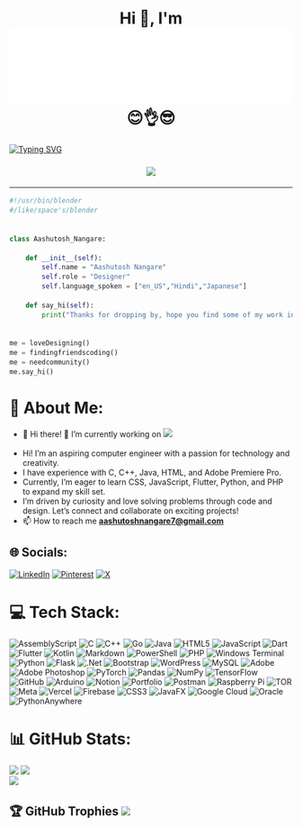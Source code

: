 <h1 align="center">Hi 👋, I'm <img src="https://github.com/Aashutosh432/Aashutosh432/blob/main/Aashutoash-designer-readmebox-1.svg" alt="Aashuto
                               sh Nangare" /> 😊👌😎</h1>

[![Typing SVG](https://readme-typing-svg.demolab.com?font=Fira+Code&weight=600&pause=1000&random=false&width=600&lines=I+am+Designer+and+i+love+to+editing+%26+Animation)](https://git.io/typing-svg)


<h3 align="center">
  
[![](https://visitcount.itsvg.in/api?id=Aashutosh432&icon=0&color=0)](https://visitcount.itsvg.in)

</h3><hr>

```python
#!/usr/bin/blender
#/like/space's/blender


class Aashutosh_Nangare:

    def __init__(self):
        self.name = "Aashutosh Nangare"
        self.role = "Designer"
        self.language_spoken = ["en_US","Hindi","Japanese"]

    def say_hi(self):
        print("Thanks for dropping by, hope you find some of my work interesting.")


me = loveDesigning()
me = findingfriendscoding()
me = needcommunity()
me.say_hi()
```

# 💫 About Me:
- 👋 Hi there! 🔭 I’m currently working on **<img src="https://img.shields.io/badge/Android_Development-Flutter-blue">**<br><br>
- Hi! I’m an aspiring computer engineer with a passion for technology and creativity.
- I have experience with C, C++, Java, HTML, and Adobe Premiere Pro. 
- Currently, I’m eager to learn CSS, JavaScript, Flutter, Python, and PHP to expand my skill set.  
- I’m driven by curiosity and love solving problems through code and design. Let’s connect and collaborate on exciting projects!
- 📫 How to reach me **aashutoshnangare7@gmail.com**


## 🌐 Socials:
[![LinkedIn](https://img.shields.io/badge/LinkedIn-%230077B5.svg?logo=linkedin&logoColor=white)](https://www.linkedin.com/in/aashutosh-nangare-534221259) [![Pinterest](https://img.shields.io/badge/Pinterest-%23E60023.svg?logo=Pinterest&logoColor=white)](https://pinterest.com/aashutoashnangare7) 
 [![X](https://img.shields.io/badge/X-black.svg?logo=X&logoColor=white)](https://x.com/@Ash_sensei1) 

# 💻 Tech Stack:
![AssemblyScript](https://img.shields.io/badge/assembly%20script-%23000000.svg?style=for-the-badge&logo=assemblyscript&logoColor=white) 
![C](https://img.shields.io/badge/c-%2300599C.svg?style=for-the-badge&logo=c&logoColor=white) 
![C++](https://img.shields.io/badge/c++-%2300599C.svg?style=for-the-badge&logo=c%2B%2B&logoColor=white) 
![Go](https://img.shields.io/badge/go-%2300ADD8.svg?style=for-the-badge&logo=go&logoColor=white) 
![Java](https://img.shields.io/badge/java-%23ED8B00.svg?style=for-the-badge&logo=openjdk&logoColor=white) 
![HTML5](https://img.shields.io/badge/html5-%23E34F26.svg?style=for-the-badge&logo=html5&logoColor=white) 
![JavaScript](https://img.shields.io/badge/javascript-%23323330.svg?style=for-the-badge&logo=javascript&logoColor=%23F7DF1E) 
![Dart](https://img.shields.io/badge/dart-%230175C2.svg?style=for-the-badge&logo=dart&logoColor=white)
![Flutter](https://img.shields.io/badge/Flutter-%2302569B.svg?style=for-the-badge&logo=Flutter&logoColor=white)
![Kotlin](https://img.shields.io/badge/kotlin-%237F52FF.svg?style=for-the-badge&logo=kotlin&logoColor=white) 
![Markdown](https://img.shields.io/badge/markdown-%23000000.svg?style=for-the-badge&logo=markdown&logoColor=white) 
![PowerShell](https://img.shields.io/badge/PowerShell-%235391FE.svg?style=for-the-badge&logo=powershell&logoColor=white) 
![PHP](https://img.shields.io/badge/php-%23777BB4.svg?style=for-the-badge&logo=php&logoColor=white) 
![Windows Terminal](https://img.shields.io/badge/Windows%20Terminal-%234D4D4D.svg?style=for-the-badge&logo=windows-terminal&logoColor=white)
![Python](https://img.shields.io/badge/python-3670A0?style=for-the-badge&logo=python&logoColor=ffdd54) 
![Flask](https://img.shields.io/badge/flask-%23000.svg?style=for-the-badge&logo=flask&logoColor=white) 
![.Net](https://img.shields.io/badge/.NET-5C2D91?style=for-the-badge&logo=.net&logoColor=white) 
![Bootstrap](https://img.shields.io/badge/bootstrap-%238511FA.svg?style=for-the-badge&logo=bootstrap&logoColor=white) 
![WordPress](https://img.shields.io/badge/WordPress-%23117AC9.svg?style=for-the-badge&logo=WordPress&logoColor=white) 
![MySQL](https://img.shields.io/badge/mysql-4479A1.svg?style=for-the-badge&logo=mysql&logoColor=white) 
![Adobe](https://img.shields.io/badge/adobe-%23FF0000.svg?style=for-the-badge&logo=adobe&logoColor=white) 
![Adobe Photoshop](https://img.shields.io/badge/adobe%20photoshop-%2331A8FF.svg?style=for-the-badge&logo=adobe%20photoshop&logoColor=white) 
![PyTorch](https://img.shields.io/badge/PyTorch-%23EE4C2C.svg?style=for-the-badge&logo=PyTorch&logoColor=white) 
![Pandas](https://img.shields.io/badge/pandas-%23150458.svg?style=for-the-badge&logo=pandas&logoColor=white) 
![NumPy](https://img.shields.io/badge/numpy-%23013243.svg?style=for-the-badge&logo=numpy&logoColor=white) 
![TensorFlow](https://img.shields.io/badge/TensorFlow-%23FF6F00.svg?style=for-the-badge&logo=TensorFlow&logoColor=white) 
![GitHub](https://img.shields.io/badge/github-%23121011.svg?style=for-the-badge&logo=github&logoColor=white) 
![Arduino](https://img.shields.io/badge/-Arduino-00979D?style=for-the-badge&logo=Arduino&logoColor=white) 
![Notion](https://img.shields.io/badge/Notion-%23000000.svg?style=for-the-badge&logo=notion&logoColor=white) 
![Portfolio](https://img.shields.io/badge/Portfolio-%23000000.svg?style=for-the-badge&logo=firefox&logoColor=#FF7139) 
![Postman](https://img.shields.io/badge/Postman-FF6C37?style=for-the-badge&logo=postman&logoColor=white) 
![Raspberry Pi](https://img.shields.io/badge/-RaspberryPi-C51A4A?style=for-the-badge&logo=Raspberry-Pi) 
![TOR](https://img.shields.io/badge/tor-%237E4798.svg?style=for-the-badge&logo=tor-project&logoColor=white) 
![Meta](https://img.shields.io/badge/Meta-%230467DF.svg?style=for-the-badge&logo=Meta&logoColor=white) 
![Vercel](https://img.shields.io/badge/vercel-%23000000.svg?style=for-the-badge&logo=vercel&logoColor=white) 
![Firebase](https://img.shields.io/badge/firebase-%23039BE5.svg?style=for-the-badge&logo=firebase) 
![CSS3](https://img.shields.io/badge/css3-%231572B6.svg?style=for-the-badge&logo=css3&logoColor=white) 
![JavaFX](https://img.shields.io/badge/javafx-%23FF0000.svg?style=for-the-badge&logo=javafx&logoColor=white) 
![Google Cloud](https://img.shields.io/badge/GoogleCloud-%234285F4.svg?style=for-the-badge&logo=google-cloud&logoColor=white) 
![Oracle](https://img.shields.io/badge/Oracle-F80000?style=for-the-badge&logo=oracle&logoColor=white) 
![PythonAnywhere](https://img.shields.io/badge/pythonanywhere-%232F9FD7.svg?style=for-the-badge&logo=pythonanywhere&logoColor=151515)

# 📊 GitHub Stats:
![](https://github-readme-stats.vercel.app/api?username=Aashutosh432&theme=dark&hide_border=false&include_all_commits=false&count_private=false)
![](https://github-readme-stats.vercel.app/api/top-langs/?username=Aashutosh432&theme=dark&hide_border=false&include_all_commits=false&count_private=false&layout=compact)
<br/>
![](https://github-readme-streak-stats.herokuapp.com/?user=Aashutosh432&theme=dark&hide_border=false)<br/>


## 🏆 GitHub Trophies ![](https://github-profile-trophy.vercel.app/?username=Aashutosh432&theme=radical&no-frame=false&no-bg=false&margin-w=4)
